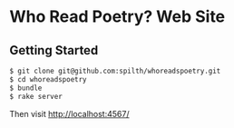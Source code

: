 # Who Read Poetry? Web Site

## Getting Started

```bash
$ git clone git@github.com:spilth/whoreadspoetry.git
$ cd whoreadspoetry
$ bundle
$ rake server
```

Then visit <http://localhost:4567/>

